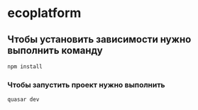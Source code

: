 # ecoplatform

## Чтобы установить зависимости нужно выполнить команду
```bash
npm install
```

### Чтобы запустить проект нужно выполнить
```bash
quasar dev
```
